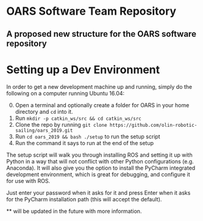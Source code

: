 # OARS Software Team Repository
## A proposed new structure for the OARS software repository

# Setting up a Dev Environment

In order to get a new development machine up and running, simply do the following
on a computer running Ubuntu 16.04:

  0) Open a terminal and optionally create a folder for OARS in your home directory and `cd` into it.
  1) Run `mkdir -p catkin_ws/src && cd catkin_ws/src`
  2) Clone the repo by running `git clone https://github.com/olin-robotic-sailing/oars_2019.git`
  3) Run `cd oars_2019 && bash ./setup` to run the setup script
  4) Run the command it says to run at the end of the setup

The setup script will walk you through installing ROS and setting it up with Python
in a way that will not conflict with other Python configurations (e.g. Anaconda).
It will also give you the option to install the PyCharm integrated development
environment, which is great for debugging, and configure it for use with ROS.

Just enter your password when it asks for it and press Enter when it asks for the
PyCharm installation path (this will accept the default).


** will be updated in the future with more information.
